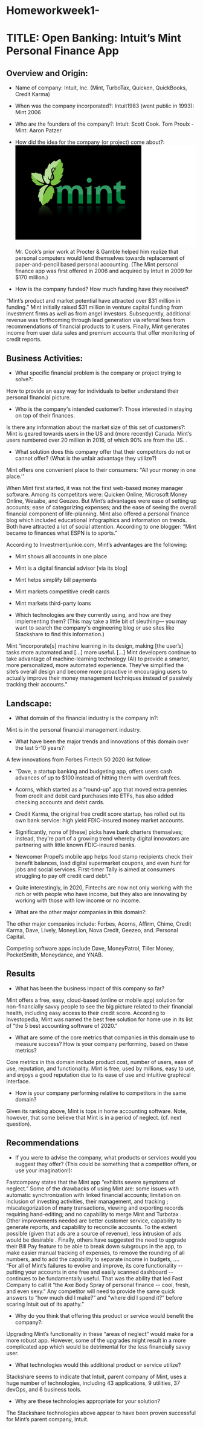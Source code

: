 # Homeworkweek1-
# TITLE: Open Banking: Intuit’s Mint Personal Finance App 

## Overview and Origin:   

- Name of company: Intuit, Inc. (Mint, TurboTax, Quicken, QuickBooks, Credit Karma) 

- When was the company incorporated?: Intuit1983 (went public in 1993): Mint 2006 

- Who are the founders of the company?: Intuit: Scott Cook. Tom Proulx - Mint: Aaron Patzer 

- How did the idea for the company (or project) come about?: 
![alt text](Mint.jpg)
Mr. Cook’s prior work at Procter & Gamble helped him realize that personal computers would lend themselves towards replacement of paper-and-pencil based personal accounting.  (The Mint personal finance app was first offered in 2006 and acquired by Intuit in 2009 for $170 million.)  

- How is the company funded? How much funding have they received? 

“Mint’s product and market potential have attracted over $31 million in funding.”  Mint initially raised $31 million in venture capital funding from investment firms as well as from angel investors. Subsequently, additional revenue was forthcoming through lead generation via referral fees from recommendations of financial products to it users. Finally, Mint generates income from user data sales and premium accounts that offer monitoring of credit reports. 


## Business Activities: 

- What specific financial problem is the company or project trying to solve?: 

How to provide an easy way for individuals to better understand their personal financial picture. 

- Who is the company's intended customer?: Those interested in staying on top of their finances.
   
 Is there any information about the market size of this set of customers?: Mint is geared towards users in the US and (more recently) Canada.  Mint’s users numbered over 20 million in 2016, of which 90% are from the US.
. 





 
- What solution does this company offer that their competitors do not or cannot offer? (What is the unfair advantage they utilize?) 

Mint offers one convenient place to their consumers: ‘‘All your money in one place.’’  

When Mint first started, it was not the first web-based money manager software. Among its competitors were: Quicken Online, Microsoft Money Online, Wesabe, and Geezeo. But Mint’s advantages were ease of setting up accounts; ease of categorizing expenses; and the ease of seeing the overall financial component of life-planning. Mint also offered a personal finance blog which included educational infographics and information on trends. Both have attracted a lot of social attention. According to one blogger: “Mint became to finances what ESPN is to sports.”    

According to Investmentjunkie.com, Mint’s advantages are the following: 

- Mint shows all accounts in one place
- Mint is a digital financial advisor [via its blog]
- Mint helps simplify bill payments
- Mint markets competitive credit cards
- Mint markets third-party loans

- Which technologies are they currently using, and how are they implementing them? (This may take a little bit of sleuthing–– you may want to search the company's engineering blog or use sites like Stackshare to find this information.) 

Mint “incorporate[s] machine learning in its design, making [the user’s] tasks more automated and […] more useful. […] Mint developers continue to take advantage of machine-learning technology (AI) to provide a smarter, more personalized, more automated experience. They’ve simplified the site’s overall design and become more proactive in encouraging users to actually improve their money management techniques instead of passively tracking their accounts.” 

 
 
## Landscape: 

- What domain of the financial industry is the company in?: 

Mint is in the personal financial management industry.

- What have been the major trends and innovations of this domain over the last 5-10 years?: 

A few innovations from Forbes Fintech 50 2020 list follow: 
 
- ‘‘Dave, a startup banking and budgeting app, offers users cash advances of up to $100 instead of hitting them with overdraft fees.

- Acorns, which started as a “round-up” app that moved extra pennies from credit and debit card purchases into ETFs, has also added checking accounts and debit cards. 

- Credit Karma, the original free credit score startup, has rolled out its own bank service: high yield FDIC-insured money market accounts.  

- Significantly, none of [these] picks have bank charters themselves; instead, they’re part of a growing trend whereby digital innovators are partnering with little known FDIC-insured banks.

- Newcomer Propel’s mobile app helps food stamp recipients check their benefit balances, load digital supermarket coupons, and even hunt for jobs and social services. First-timer Tally is aimed at consumers struggling to pay off credit card debt."

- Quite interestingly, in 2020, Fintechs are now not only working with the rich or with people who have income, but they also are innovating by working with those with low income or no income.  
 
- What are the other major companies in this domain?: 

The other major companies include: Forbes, Acorns, Affirm, Chime,  Credit Karma, Dave, Lively, MoneyLion, Nova Credit, Geezeo, and. Personal Capital.

Competing software apps include Dave, MoneyPatrol, Tiller Money, PocketSmith, Moneydance, and YNAB.
 
## Results
 
- What has been the business impact of this company so far? 

Mint offers a free, easy, cloud-based (online or mobile app) solution for non-financially savvy people to see the big picture related to their financial health, including easy access to their credit score. According to Investopedia, Mint was named the best free solution for home use in its list of “the 5 best accounting software of 2020.” 


- What are some of the core metrics that companies in this domain use to measure success? How is your company performing, based on these metrics? 

Core metrics in this domain include product cost, number of users, ease of use, reputation, and functionality. Mint is free, used by millions, easy to use, and enjoys a good reputation due to its ease of use and intuitive graphical interface.



- How is your company performing relative to competitors in the same domain? 

Given its ranking above, Mint is tops in home accounting software.  Note, however, that some believe that Mint is in a period of neglect.  (cf. next question).

 
## Recommendations 

- If you were to advise the company, what products or services would you suggest they offer? (This could be something that a competitor offers, or use your imagination!): 

Fastcompany states that the Mint app “exhibits severe symptoms of neglect.”  Some of the drawbacks of using Mint are: some issues with automatic synchronization with linked financial accounts; limitation on inclusion of investing activities, their management, and tracking ; miscategorization of many transactions, viewing and exporting records requiring hand-editing; and no capability to merge Mint and Turbotax . Other improvements needed are better customer service, capability to generate reports, and capability to reconcile accounts. To the extent possible (given that ads are a source of revenue), less intrusion of ads would be desirable . Finally, others have suggested the need to upgrade their Bill Pay feature to be able to break down subgroups in the app, to make easier manual tracking of expenses, to remove the rounding of all numbers, and to add the capability to separate income in budgets, ….  
“For all of Mint’s failures to evolve and improve, its core functionality -- putting your accounts in one free and easily scanned dashboard -- continues to be fundamentally useful. That was the ability that led Fast Company to call it “the Axe Body Spray of personal finance -- cool, fresh, and even sexy.” Any competitor will need to provide the same quick answers to “how much did I make?” and “where did I spend it?” before scaring Intuit out of its apathy.”  



 
- Why do you think that offering this product or service would benefit the company?: 

Upgrading Mint’s functionality in these “areas of neglect” would make for a more robust app. However, some of the upgrades might result in a more complicated app which would be detrimental for the less financially savvy user. 

- What technologies would this additional product or service utilize? 

Stackshare seems to indicate that Intuit, parent company of Mint, uses a huge number of technologies,  including 43 applications, 9 utilities, 37 devOps, and 6 business tools.

- Why are these technologies appropriate for your solution?

The Stackshare technologies above appear to have been proven successful for Mint’s parent company, Intuit.
